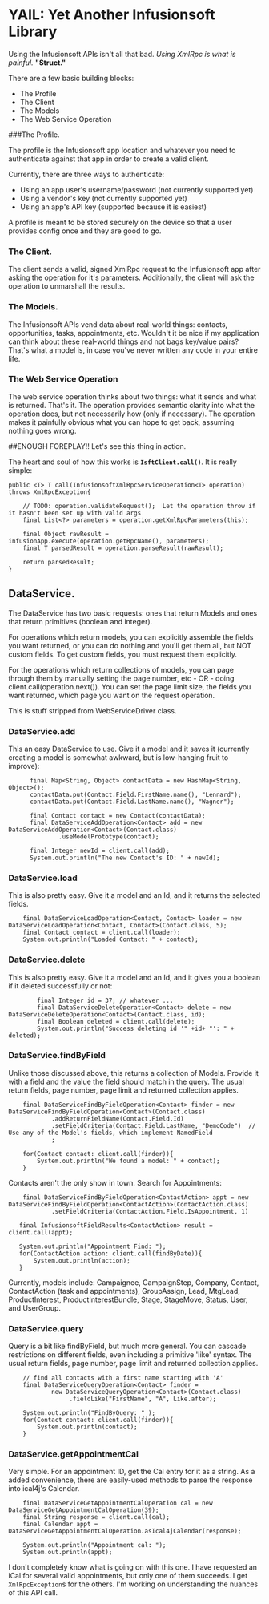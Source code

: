 # YAIL:  Yet Another Infusionsoft Library


Using the Infusionsoft APIs isn't all that bad.  *Using XmlRpc is what is painful.*  **"Struct."**

There are a few basic building blocks:

*  The Profile
*  The Client
*  The Models
*  The Web Service Operation

###The Profile.

The profile is the Infusionsoft app location and whatever you need to authenticate against that app in order to create a
valid client.

Currently, there are three ways to authenticate:

*  Using an app user's username/password (not currently supported yet)
*  Using a vendor's key (not currently supported yet)
*  Using an app's API key (supported because it is easiest)

A profile is meant to be stored securely on the device so that a user provides config once and they are good to
go.


### The Client.

The client sends a valid, signed XmlRpc request to the Infusionsoft app after asking the operation for it's parameters.  Additionally,
the client will ask the operation to unmarshall the results.


### The Models.

The Infusionsoft APIs vend data about real-world things: contacts, opportunities, tasks, appointments, etc.  Wouldn't
it be nice if my application can think about these real-world things and not bags key/value pairs?  That's what a
model is, in case you've never written any code in your entire life.


### The Web Service Operation

The web service operation thinks about two things: what it sends and what is returned.  That's it.  The operation
provides semantic clarity into what the operation does, but not necessarily how (only if necessary).  The operation
makes it painfully obvious what you can hope to get back, assuming nothing goes wrong.



##ENOUGH FOREPLAY!!  Let's see this thing in action.

The heart and soul of how this works is **`IsftClient.call()`**.  It is really simple:

	public <T> T call(InfusionsoftXmlRpcServiceOperation<T> operation) throws XmlRpcException{

		// TODO: operation.validateRequest();  Let the operation throw if it hasn't been set up with valid args
		final List<?> parameters = operation.getXmlRpcParameters(this);

		final Object rawResult = infusionApp.execute(operation.getRpcName(), parameters);
		final T parsedResult = operation.parseResult(rawResult);

		return parsedResult;
	}

## DataService.

The DataService has two basic requests: ones that return Models and ones that return primitives (boolean and integer).

For operations which return models, you can explicitly assemble the fields you want returned, or you can do nothing
and you'll get them all, but NOT custom fields.  To get custom fields, you must request them explicitly.

For the operations which return collections of models, you can page through them by manually
setting the page number, etc - OR - doing client.call(operation.next()).  You can set the page limit size, the
fields you want returned, which page you want on the request operation.


This is stuff stripped from WebServiceDriver class.

### DataService.add

This an easy DataService to use.  Give it a model and it saves it (currently creating a model is somewhat awkward, but
is low-hanging fruit to improve):

          final Map<String, Object> contactData = new HashMap<String, Object>();
          contactData.put(Contact.Field.FirstName.name(), "Lennard");
          contactData.put(Contact.Field.LastName.name(), "Wagner");

          final Contact contact = new Contact(contactData);
          final DataServiceAddOperation<Contact> add = new DataServiceAddOperation<Contact>(Contact.class)
                  .useModelPrototype(contact);

          final Integer newId = client.call(add);
          System.out.println("The new Contact's ID: " + newId);


### DataService.load

This is also pretty easy.  Give it a model and an Id, and it returns the selected fields.

        final DataServiceLoadOperation<Contact, Contact> loader = new DataServiceLoadOperation<Contact, Contact>(Contact.class, 5);
        final Contact contact = client.call(loader);
        System.out.println("Loaded Contact: " + contact);


### DataService.delete

This is also pretty easy.  Give it a model and an Id, and it gives you a boolean if it deleted successfully or not:

            final Integer id = 37; // whatever ...
            final DataServiceDeleteOperation<Contact> delete = new DataServiceDeleteOperation<Contact>(Contact.class, id);
            final Boolean deleted = client.call(delete);
            System.out.println("Success deleting id '" +id+ "': " + deleted);


### DataService.findByField

Unlike those discussed above, this returns a collection of Models.  Provide it with a field and the value the field
should match in the query.   The usual return fields, page number, page limit and returned collection applies.

        final DataServiceFindByFieldOperation<Contact> finder = new DataServiceFindByFieldOperation<Contact>(Contact.class)
                .addReturnFieldName(Contact.Field.Id)
                .setFieldCriteria(Contact.Field.LastName, "DemoCode")  // Use any of the Model's fields, which implement NamedField
                ;

        for(Contact contact: client.call(finder)){
            System.out.println("We found a model: " + contact);
        }

Contacts aren't the only show in town.  Search for Appointments:

		final DataServiceFindByFieldOperation<ContactAction> appt = new DataServiceFindByFieldOperation<ContactAction>(ContactAction.class)
                .setFieldCriteria(ContactAction.Field.IsAppointment, 1)

	   final InfusionsoftFieldResults<ContactAction> result = client.call(appt);

	   System.out.println("Appointment Find: ");
	   for(ContactAction action: client.call(findByDate)){
		   System.out.println(action);
	   }

Currently, models include: Campaignee, CampaignStep, Company, Contact, ContactAction (task and appointments), GroupAssign, Lead, MtgLead, ProductInterest, ProductInterestBundle, Stage, StageMove, Status, User, and UserGroup.

### DataService.query

Query is a bit like findByField, but much more general.  You can cascade restrictions on different fields, even including
a primitive 'like' syntax.  The usual return fields, page number, page limit and returned collection applies.

        // find all contacts with a first name starting with 'A'
		final DataServiceQueryOperation<Contact> finder =
				new DataServiceQueryOperation<Contact>(Contact.class)
		             .fieldLike("FirstName", "A", Like.after);

        System.out.println("FindByQuery: " );
        for(Contact contact: client.call(finder)){
            System.out.println(contact);
        }


### DataService.getAppointmentCal

Very simple.  For an appointment ID, get the Cal entry for it as a string.  As a added convenience, there are
easily-used methods to parse the response into ical4j's Calendar.

        final DataServiceGetAppointmentCalOperation cal = new DataServiceGetAppointmentCalOperation(39);
        final String response = client.call(cal);
        final Calendar appt = DataServiceGetAppointmentCalOperation.asIcal4jCalendar(response);

        System.out.println("Appointment cal: ");
        System.out.println(appt);

I don't completely know what is going on with this one.  I have requested an iCal for several valid appointments, but only one of them succeeds.  I get `XmlRpcException`s for the others.  I'm working on understanding the nuances of this API call.